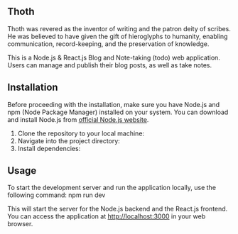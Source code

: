## Thoth

Thoth was revered as the inventor of writing and the patron deity of scribes. 
He was believed to have given the gift of hieroglyphs to humanity, enabling communication, record-keeping, and the preservation of knowledge.

This is a Node.js & React.js Blog and Note-taking (todo) web application. Users can manage and publish their blog posts, as well as take notes.
 
## Installation

Before proceeding with the installation, make sure you have Node.js and npm (Node Package Manager) installed on your system. You can download and install Node.js from [official Node.js website](https://nodejs.org/).

1. Clone the repository to your local machine:
2. Navigate into the project directory:
3. Install dependencies:
   
## Usage

To start the development server and run the application locally, use the following command: npm run dev

This will start the server for the Node.js backend and the React.js frontend. You can access the application at [http://localhost:3000](http://localhost:3000) in your web browser.
